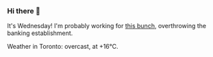 ### Hi there :wave:

It's Wednesday! I'm probably working for [this bunch](https://github.com/kohofinancial), overthrowing the banking establishment.

Weather in Toronto: overcast, at +16°C.
